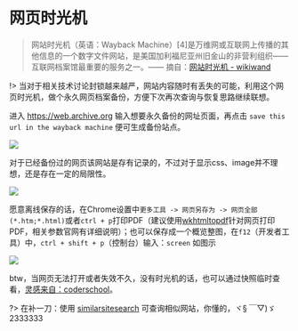# 网页时光机

> 网站时光机（英语：Wayback Machine）[4]是万维网或互联网上传播的其他信息的一个数字文件网站，是美国加利福尼亚州旧金山的非营利组织——互联网档案馆最重要的服务之一。—— 摘自：[网站时光机 - wikiwand](https://www.wikiwand.com/zh-cn/%E7%BD%91%E7%AB%99%E6%97%B6%E5%85%89%E6%9C%BA#/overview)

!> 当对于相关技术讨论封锁越来越严，网站内容随时有丢失的可能，利用这个网页时光机，做个永久网页档案备份，方便下次再次查询与恢复思路继续联想。

进入 https://web.archive.org 输入想要永久备份的网址页面，再点击 `save this url in the wayback machine` 便可生成备份站点。

![](https://i.postimg.cc/CMbyc8K2/Snipaste-2019-06-09-19-13-00.png)

对于已经备份过的网页该网站是存有记录的，不过对于显示css、image并不理想，还是存在一定的局限性。

![](https://i.postimg.cc/1X6P8R9K/Snipaste-2019-06-09-19-45-23.png)

愿意离线保存的话，在Chrome设置中`更多工具 -> 网页另存为 -> 网页全部(*.htm;*.html)`或者`ctrl + p`打印PDF（建议使用[wkhtmltopdf](https://github.com/wkhtmltopdf/wkhtmltopdf)针对网页打印PDF，相关参数官网有详细说明）；也可以保存成一个概览整图，在`f12`（开发者工具）中，`ctrl + shift + p`（控制台）输入：`screen` 如图示

![](https://i.postimg.cc/fTR7x34y/Snipaste-2019-06-09-20-03-18.png)

btw，当网页无法打开或者失效不久，没有时光机的话，也可以通过快照临时查看，[灵感来自：coderschool](https://coderschool.cn/2348.html)。

?> 在补一刀：使用 [similarsitesearch](https://www.similarsitesearch.com/cn/) 可查询相似网站，你懂的，ヾ§ ￣▽)ゞ2333333
